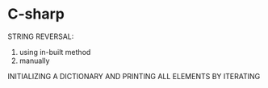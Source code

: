 # C-sharp

STRING REVERSAL:
1. using in-built method
2. manually

INITIALIZING A DICTIONARY AND PRINTING ALL ELEMENTS BY ITERATING
